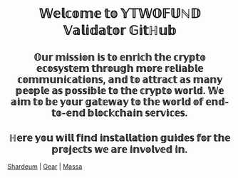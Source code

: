 <h1 align="center">𝕎𝕖𝕝𝕔𝕠𝕞𝕖 𝕥𝕠 𝕐𝕋𝕎𝕆𝔽𝕌ℕ𝔻 𝕍𝕒𝕝𝕚𝕕𝕒𝕥𝕠𝕣 𝔾𝕚𝕥ℍ𝕦𝕓</a>
<h2 align="center">𝕆𝕦𝕣 𝕞𝕚𝕤𝕤𝕚𝕠𝕟 𝕚𝕤 𝕥𝕠 𝕖𝕟𝕣𝕚𝕔𝕙 𝕥𝕙𝕖 𝕔𝕣𝕪𝕡𝕥𝕠 𝕖𝕔𝕠𝕤𝕪𝕤𝕥𝕖𝕞 𝕥𝕙𝕣𝕠𝕦𝕘𝕙 𝕞𝕠𝕣𝕖 𝕣𝕖𝕝𝕚𝕒𝕓𝕝𝕖 𝕔𝕠𝕞𝕞𝕦𝕟𝕚𝕔𝕒𝕥𝕚𝕠𝕟𝕤, 𝕒𝕟𝕕 𝕥𝕠 𝕒𝕥𝕥𝕣𝕒𝕔𝕥 𝕒𝕤 𝕞𝕒𝕟𝕪 𝕡𝕖𝕠𝕡𝕝𝕖 𝕒𝕤 𝕡𝕠𝕤𝕤𝕚𝕓𝕝𝕖 𝕥𝕠 𝕥𝕙𝕖 𝕔𝕣𝕪𝕡𝕥𝕠 𝕨𝕠𝕣𝕝𝕕. 𝕎𝕖 𝕒𝕚𝕞 𝕥𝕠 𝕓𝕖 𝕪𝕠𝕦𝕣 𝕘𝕒𝕥𝕖𝕨𝕒𝕪 𝕥𝕠 𝕥𝕙𝕖 𝕨𝕠𝕣𝕝𝕕 𝕠𝕗 𝕖𝕟𝕕-𝕥𝕠-𝕖𝕟𝕕 𝕓𝕝𝕠𝕔𝕜𝕔𝕙𝕒𝕚𝕟 𝕤𝕖𝕣𝕧𝕚𝕔𝕖𝕤.</h3>
<h2 align="center">ℍ𝕖𝕣𝕖 𝕪𝕠𝕦 𝕨𝕚𝕝𝕝 𝕗𝕚𝕟𝕕 𝕚𝕟𝕤𝕥𝕒𝕝𝕝𝕒𝕥𝕚𝕠𝕟 𝕘𝕦𝕚𝕕𝕖𝕤 𝕗𝕠𝕣 𝕥𝕙𝕖 𝕡𝕣𝕠𝕛𝕖𝕔𝕥𝕤 𝕨𝕖 𝕒𝕣𝕖 𝕚𝕟𝕧𝕠𝕝𝕧𝕖𝕕 𝕚𝕟.</h3>


[Shardeum](https://github.com/YTWOFUND/Shardeum)    |   [Gear](https://github.com/YTWOFUND/Gear)    |   [Massa](https://github.com/YTWOFUND/Massa)
